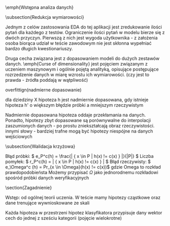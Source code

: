 \emph{Wstępna analiza danych}

\subsection{Redukcja wymiarowości}

Jednym z celów zastosowania EDA do tej aplikacji jest zredukowanie ilości pytań dla każdego z testów. Ograniczenie ilości pytań w modelu bierze się z dwóch przyczyn. Pierwszą z nich jest wygoda użytkownika - z założenia osoba biorąca udział w teście zawodowym nie jest skłonna wypełniać bardzo długich kwestionariuszy.

Druga cecha związana jest z dopasowaniem modeli do dużych zestawów danych. \emph{Curse of dimensionality} jest pojęciem związanym z uczeniem maszynowym i ogólnie pojętą analityką, opisujące postępujące rozrzedzenie danych w miarę wzrostu ich wymiarowości. (czy jest to prawda - źródła poddają w wątpliwość)

overfittign(nadmierne dopasowanie)

dla dziedziny X hipoteza h jest nadmiernie dopasowana, gdy istnieje hipoteza h' o większym błędzie próbki a mniejszym rzeczywistym

Nadmiernie dopasowana hipoteza oddaje przekłamania na danych. Ponadto, hipotezy zbyt dopasowane są porównywalne do interpolacji zaszumionych danych - po prostu zniekształcają obraz rzeczywistości. innymi słowy - bardziej trafne mogą być hipotezy niespójne na danych wejściowych








\subsection{Walidacja krzyżowa}

Błąd próbki:
$    e_P^c(h) = \frac{| \{ x \in P | h(x) != c(x) \} |}{|P|} $
    Liczba pomyłek:
$        r_P^c(h) = | \{ x \in P | h(x) != c(x) \} | $
Błąd rzeczywisty:
$    e_\Omega^c (h) = Pr_{x \in \Omega}(h(x) != c(x))$ gdzie Omega to rozkład prawdopodobieństa
    Możemy przypisać $\Omega$ jako jednorodnemu rozkładowi spośród próbki danych weryfikacyjnych
    

\section{Zagadnienie}

Wstęp: od ogólnej teorii uczenia. W teście mamy hipotezy cząstkowe oraz dane trenujące wywnioskowane ze skali

Każda hipoteza w przestrzeni hipotez klasyfikatora przypisuje dany wektor cech do jednej z sześciu kategorii (pojęcie wielokrotne)
